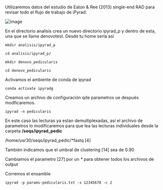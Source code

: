 Utilizaremos datos del estudio de Eaton & Ree (2013) single-end RAD para revisar todo el flujo de trabajo de iPyrad.


![image](https://github.com/user-attachments/assets/9acac277-6026-443f-9e3d-0f98fb6fba3e)


En el directorio analisis crea un nuevo directorio ipyrad_p y dentro de esta, una que se llame denovotest. Desde tu home sería así

`mkdir analisis/ipyrad_p`

`cd analisis/ipyrad_p/`

`mkdir denovo_pedicularis`

`cd denovo_pedicularis`

Activamos el ambiente de conda de ipyrad

`conda activate ipyradg`

Creamos un archivo de configuración qde parametros ue después modficaremos.

`ipyrad -n pedicularis`

En este caso las lecturas ya estan demultiplexadas, así el archivo de parametros lo modificaremos 
para que lea las lecturas individuales desde la carpeta **/seqs/ipyrad_pedic**

/home/usr30/seqs/ipyrad_pedic/*fastq   [4]

También indicamos que el umbral de clustering [14]  sea de 0.90

Cambiamos el parametro [27] por un _*_ para obtener todos los archivos de output

Corremos el ensamble

`ipyrad -p params-pedicularis.txt -s 12345678 -c 2`
